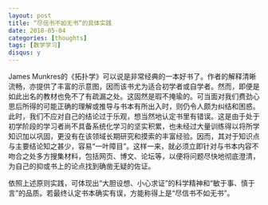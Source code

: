 ```yaml
---
layout: post
title: “尽信书不如无书”的具体实践
date: 2018-05-04
categories: [thoughts]
tags: [数学学习]
disqus: y
---
```


James Munkres的《拓扑学》可以说是非常经典的一本好书了。作者的解释清晰流畅，亦提供了丰富的示意图，因而该书尤为适合初学者或自学者。然而，即便是如此出名的教材也免不了有疏漏之处。这固然是瑕不掩瑜的。可当面对我们费劲心思后所得的可能正确的理解或推导与书本有所出入时，则仍令人颇为纠结和困惑。此时，我们不应对自己的结论过于乐观，想当然地认定书里有错误。这是由于处于初学阶段的学习者尚不具备系统化学习的坚实积累，也未经过大量训练得以将所学知识加以巩固，更没有在该领域长期研究和摸索的丰富经验。因而，其对于知识点与主要结论知之甚少，容易“一叶障目”。这样一来，就必须立即针对与书本内容不吻合之处多方搜集材料，包括网页、博文、论坛等，以便将问题尽快地彻底澄清，为自己的抑或书上的论点找到确凿无疑的佐证。

依照上述原则实践，可体现出“大胆设想、小心求证”的科学精神和“敏于事、慎于言”的品质。若最终认定书本确实有误，方能称得上是“尽信书不如无书”。
